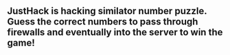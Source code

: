 ## JustHack is hacking similator number puzzle. Guess the correct numbers to pass through firewalls and eventually into the server to win the game!
